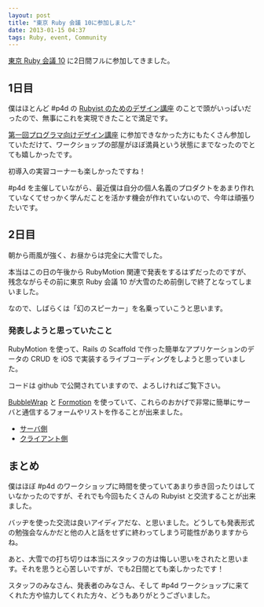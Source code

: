 ```yaml
---
layout: post
title: "東京 Ruby 会議 10に参加しました"
date: 2013-01-15 04:37
tags: Ruby, event, Community
---
```

[東京 Ruby 会議 10](http://tokyo10.rubykaigi.info) に2日間フルに参加してきました。

## 1日目
僕はほとんど #p4d の [Rubyist のためのデザイン講座](http://tokyo10.rubykaigi.info/workshops/p4d) のことで頭がいっぱいだったので、無事にこれを実現できたことで満足です。

[第一回プログラマ向けデザイン講座](http://connpass.com/event/1185/) に参加できなかった方にもたくさん参加していただけて、ワークショップの部屋がほぼ満員という状態にまでなったのでとても嬉しかったです。

初導入の実習コーナーも楽しかったですね！

\#p4d を主催していながら、最近僕は自分の個人名義のプロダクトをあまり作れていなくてせっかく学んだことを活かす機会が作れていないので、今年は頑張りたいです。


## 2日目
朝から雨風が強く、お昼からは完全に大雪でした。

本当はこの日の午後から RubyMotion 関連で発表をするはずだったのですが、残念ながらその前に東京 Ruby 会議 10 が大雪のため前倒しで終了となってしまいました。

なので、しばらくは「幻のスピーカー」を名乗っていこうと思います。

### 発表しようと思っていたこと
RubyMotion を使って、Rails の Scaffold で作った簡単なアプリケーションのデータの CRUD を iOS で実装するライブコーディングをしようと思っていました。

コードは github で公開されていますので、よろしければご覧下さい。

[BubbleWrap](http://bubblewrap.io) と [Formotion](http://clayallsopp.github.com/formotion/) を使っていて、これらのおかげで非常に簡単にサーバと通信するフォームやリストを作ることが出来ました。

- [サーバ側](https://github.com/satococoa/tkrk10_server)
- [クライアント側](https://github.com/satococoa/tkrk10_client)


## まとめ
僕はほぼ #p4d のワークショップに時間を使っていてあまり歩き回ったりはしていなかったのですが、それでも今回もたくさんの Rubyist と交流することが出来ました。

バッヂを使った交流は良いアイディアだな、と思いました。どうしても発表形式の勉強会なんかだと他の人と話をせずに終わってしまう可能性がありますからね。

あと、大雪での打ち切りは本当にスタッフの方は悔しい思いをされたと思います。それを思うと心苦しいですが、でも2日間とても楽しかったです！

スタッフのみなさん、発表者のみなさん、そして #p4d ワークショップに来てくれた方や協力してくれた方々、どうもありがとうございました。
